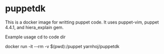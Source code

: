 # puppetdk
This is a docker image for writting puppet code. It uses puppet-vim, puppet 4.4.1, and hiera_explain gem.

Example usage
cd to code dir

docker run -it --rm -v $(pwd):/puppet yarnhoj/puppetdk
